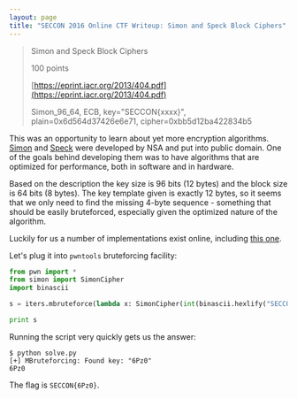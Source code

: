 ```yaml
---
layout: page
title: "SECCON 2016 Online CTF Writeup: Simon and Speck Block Ciphers"
---
```


> Simon and Speck Block Ciphers
>
> 100 points
>
> [https://eprint.iacr.org/2013/404.pdf](https://eprint.iacr.org/2013/404.pdf)
>
> Simon_96_64, ECB, key="SECCON{xxxx}", plain=0x6d564d37426e6e71, cipher=0xbb5d12ba422834b5

This was an opportunity to learn about yet more encryption algorithms. [Simon](https://en.wikipedia.org/wiki/Simon_(cipher)) and [Speck](https://en.wikipedia.org/wiki/Speck_(cipher)) were developed by NSA and put into public domain. One of the goals behind developing them was to have algorithms that are optimized for performance, both in software and in hardware.

Based on the description the key size is 96 bits (12 bytes) and the block size is 64 bits (8 bytes). The key template given is exactly 12 bytes, so it seems that we only need to find the missing 4-byte sequence - something that should be easily bruteforced, especially given the optimized nature of the algorithm.

Luckily for us a number of implementations exist online, including [this one](https://github.com/inmcm/Simon_Speck_Ciphers/tree/master/Python).

Let's plug it into ```pwntools``` bruteforcing facility:

```python
from pwn import *
from simon import SimonCipher
import binascii

s = iters.mbruteforce(lambda x: SimonCipher(int(binascii.hexlify("SECCON{"+x+"}"),16),mode='ECB',key_size=96, block_size=64).encrypt(0x6d564d37426e6e71) == 0xbb5d12ba422834b5, string.printable, 4, 'fixed')

print s
```

Running the script very quickly gets us the answer:

```
$ python solve.py 
[+] MBruteforcing: Found key: "6Pz0"
6Pz0
```

The flag is ```SECCON{6Pz0}```.